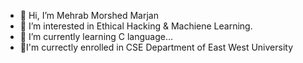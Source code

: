 - 👋 Hi, I’m Mehrab Morshed Marjan
- 👀 I’m interested in Ethical Hacking & Machiene Learning.
- 🌱 I’m currently learning C language...
- 🌱I'm currectly enrolled in CSE Department of East West University
<!---
Mehrab30-Mehrab/Mehrab30-Mehrab is a ✨ special ✨ repository because its `README.md` (this file) appears on your GitHub profile.
You can click the Preview link to take a look at your changes.
--->
